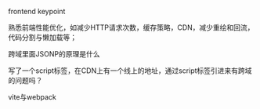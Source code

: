 frontend keypoint

熟悉前端性能优化，如减少HTTP请求次数，缓存策略，CDN，减少重绘和回流，代码分割与懒加载等；

跨域里面JSONP的原理是什么

写了一个script标签，在CDN上有一个线上的地址，通过script标签引进来有跨域的问题吗？

vite与webpack
